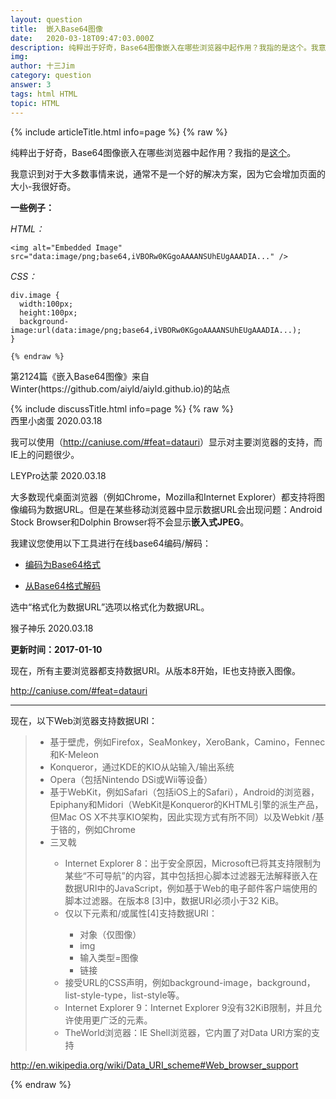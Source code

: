 ```yaml
---
layout: question
title:  嵌入Base64图像
date:   2020-03-18T09:47:03.000Z
description: 纯粹出于好奇，Base64图像嵌入在哪些浏览器中起作用？我指的是这个。我意识到对于大多数事情来说，通常不是一个好的解决方案，因为它会增加页面的大小-我...
img: 
author: 十三Jim
category: question
answer: 3
tags: html HTML
topic: HTML
---
```

<div class="article-root">
  <div class="article">
    {% include articleTitle.html info=page %}
    {% raw %}
    <div class="article-content"><p><font style="vertical-align: inherit;"><font style="vertical-align: inherit;">纯粹出于好奇，Base64图像嵌入在哪些浏览器中起作用？</font><font style="vertical-align: inherit;">我指的是</font></font><a href="https://greywyvern.com/code/php/binary2base64" rel="noreferrer"><font style="vertical-align: inherit;"><font style="vertical-align: inherit;">这个</font></font></a><font style="vertical-align: inherit;"><font style="vertical-align: inherit;">。</font></font></p>

<p><font style="vertical-align: inherit;"><font style="vertical-align: inherit;">我意识到对于大多数事情来说，通常不是一个好的解决方案，因为它会增加页面的大小-我很好奇。</font></font></p>

<p><strong><font style="vertical-align: inherit;"><font style="vertical-align: inherit;">一些例子：</font></font></strong></p>

<p><em><font style="vertical-align: inherit;"><font style="vertical-align: inherit;">HTML：</font></font></em></p>

<pre><code>&lt;img alt="Embedded Image" src="data:image/png;base64,iVBORw0KGgoAAAANSUhEUgAAADIA..." /&gt;
</code></pre>

<p><em><font style="vertical-align: inherit;"><font style="vertical-align: inherit;">CSS：</font></font></em></p>

<pre><code>div.image {<font></font>
  width:100px;<font></font>
  height:100px;<font></font>
  background-image:url(data:image/png;base64,iVBORw0KGgoAAAANSUhEUgAAADIA...);<font></font>
}<font></font>
</code></pre></div>
    {% endraw %}
  </div>
  <p class="winter_mark">第2124篇《嵌入Base64图像》来自Winter(https://github.com/aiyld/aiyld.github.io)的站点</p>
  <div class="discuss-wrapper">
    {% include discussTitle.html info=page %}
    {% raw %}
    <div class="discuss-list">
    <div class="discuss-item">
        <div class="discuss-parent">
          <div class="discuss-meta">
            <span class="discuss-user">西里小卤蛋</span>
            <span class="discuss-time">2020.03.18</span>
          </div>
          <div class="discuss-comment"><p><font style="vertical-align: inherit;"><font style="vertical-align: inherit;">我可以使用（</font></font><a href="http://caniuse.com/#feat=datauri"><font style="vertical-align: inherit;"><font style="vertical-align: inherit;">http://caniuse.com/#feat=datauri</font></font></a><font style="vertical-align: inherit;"><font style="vertical-align: inherit;">）显示对主要浏览器的支持，而IE上的问题很少。</font></font></p></div>
        </div></div><div class="discuss-item">
        <div class="discuss-parent">
          <div class="discuss-meta">
            <span class="discuss-user">LEYPro达蒙</span>
            <span class="discuss-time">2020.03.18</span>
          </div>
          <div class="discuss-comment"><p><font style="vertical-align: inherit;"><font style="vertical-align: inherit;">大多数现代桌面浏览器（例如Chrome，Mozilla和Internet Explorer）都支持将图像编码为数据URL。</font><font style="vertical-align: inherit;">但是在某些移动浏览器中显示数据URL会出现问题：Android Stock Browser和Dolphin Browser将不会显示</font></font><strong><font style="vertical-align: inherit;"><font style="vertical-align: inherit;">嵌入式JPEG</font></font></strong><font style="vertical-align: inherit;"><font style="vertical-align: inherit;">。</font></font></p>

<p><font style="vertical-align: inherit;"><font style="vertical-align: inherit;">我建议您使用以下工具进行在线base64编码/解码：</font></font></p>

<ul>
<li><p><a href="http://base64online.org/encode/" rel="noreferrer"><font style="vertical-align: inherit;"><font style="vertical-align: inherit;">编码为Base64格式</font></font></a></p></li>
<li><p><a href="http://base64online.org/decode/" rel="noreferrer"><font style="vertical-align: inherit;"><font style="vertical-align: inherit;">从Base64格式解码</font></font></a></p></li>
</ul>

<p><font style="vertical-align: inherit;"><font style="vertical-align: inherit;">选中“格式化为数据URL”选项以格式化为数据URL。</font></font></p></div>
        </div></div><div class="discuss-item">
        <div class="discuss-parent">
          <div class="discuss-meta">
            <span class="discuss-user">猴子神乐</span>
            <span class="discuss-time">2020.03.18</span>
          </div>
          <div class="discuss-comment"><p><strong><font style="vertical-align: inherit;"><font style="vertical-align: inherit;">更新时间：2017-01-10</font></font></strong></p>

<p><font style="vertical-align: inherit;"><font style="vertical-align: inherit;">现在，所有主要浏览器都支持数据URI。</font><font style="vertical-align: inherit;">从版本8开始，IE也支持嵌入图像。</font></font></p>

<p><a href="http://caniuse.com/#feat=datauri" rel="noreferrer"><font style="vertical-align: inherit;"><font style="vertical-align: inherit;">http://caniuse.com/#feat=datauri</font></font></a></p>

<hr>

<p><font style="vertical-align: inherit;"><font style="vertical-align: inherit;">现在，以下Web浏览器支持数据URI：</font></font></p>

<blockquote>
  <ul>
  <li><font style="vertical-align: inherit;"><font style="vertical-align: inherit;">基于壁虎，例如Firefox，SeaMonkey，XeroBank，Camino，Fennec和K-Meleon</font></font></li>
  <li><font style="vertical-align: inherit;"><font style="vertical-align: inherit;">Konqueror，通过KDE的KIO从站输入/输出系统</font></font></li>
  <li><font style="vertical-align: inherit;"><font style="vertical-align: inherit;">Opera（包括Nintendo DSi或Wii等设备）</font></font></li>
  <li><font style="vertical-align: inherit;"><font style="vertical-align: inherit;">基于WebKit，例如Safari（包括iOS上的Safari），Android的浏览器，Epiphany和Midori（WebKit是Konqueror的KHTML引擎的派生产品，但Mac OS X不共享KIO架构，因此实现方式有所不同）以及Webkit /基于铬的，例如Chrome</font></font></li>
  <li><font style="vertical-align: inherit;"><font style="vertical-align: inherit;">三叉戟
  
  </font></font><ul>
  <li><font style="vertical-align: inherit;"><font style="vertical-align: inherit;">Internet Explorer 8：出于安全原因，Microsoft已将其支持限制为某些“不可导航”的内容，其中包括担心脚本过滤器无法解释嵌入在数据URI中的JavaScript，例如基于Web的电子邮件客户端使用的脚本过滤器。</font><font style="vertical-align: inherit;">在版本8 [3]中，数据URI必须小于32 KiB。</font></font></li>
  <li><font style="vertical-align: inherit;"><font style="vertical-align: inherit;">仅以下元素和/或属性[4]支持数据URI：
  
  </font></font><ul>
  <li><font style="vertical-align: inherit;"><font style="vertical-align: inherit;">对象（仅图像）</font></font></li>
  <li><font style="vertical-align: inherit;"><font style="vertical-align: inherit;">img</font></font></li>
  <li><font style="vertical-align: inherit;"><font style="vertical-align: inherit;">输入类型=图像</font></font></li>
  <li><font style="vertical-align: inherit;"><font style="vertical-align: inherit;">链接</font></font></li>
  </ul></li>
  <li><font style="vertical-align: inherit;"><font style="vertical-align: inherit;">接受URL的CSS声明，例如background-image，background，list-style-type，list-style等。</font></font></li>
  <li><font style="vertical-align: inherit;"><font style="vertical-align: inherit;">Internet Explorer 9：Internet Explorer 9没有32KiB限制，并且允许使用更广泛的元素。</font></font></li>
  <li><font style="vertical-align: inherit;"><font style="vertical-align: inherit;">TheWorld浏览器：IE Shell浏览器，它内置了对Data URI方案的支持</font></font></li>
  </ul></li>
  </ul>
</blockquote>

<p><a href="http://en.wikipedia.org/wiki/Data_URI_scheme#Web_browser_support" rel="noreferrer"></a><a href="http://en.wikipedia.org/wiki/Data_URI_scheme#Web_browser_support" rel="noreferrer"><font style="vertical-align: inherit;"><font style="vertical-align: inherit;">http://en.wikipedia.org/wiki/Data_URI_scheme#Web_browser_support</font></font></a></p></div>
        </div></div>
    </div>
    {% endraw %}
  </div>
<div>
